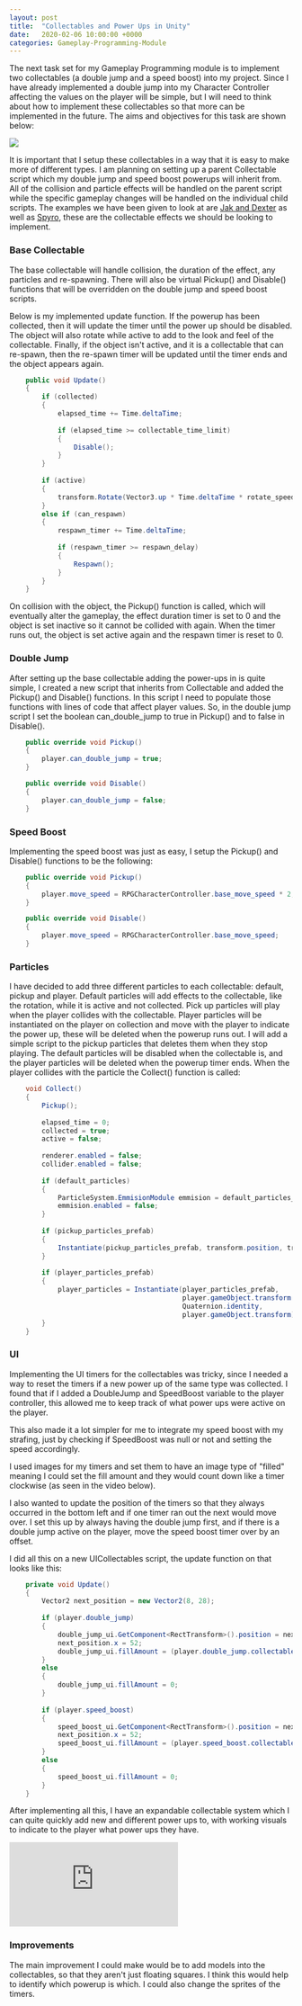 ```yaml
---
layout: post
title:  "Collectables and Power Ups in Unity"
date:   2020-02-06 10:00:00 +0000
categories: Gameplay-Programming-Module
---
```


The next task set for my Gameplay Programming module is to implement two collectables (a double jump and a speed boost) into my project. Since I have already implemented a double jump into my Character Controller affecting the values on the player will be simple, but I will need to think about how to implement these collectables so that more can be implemented in the future. The aims and objectives for this task are shown below:

<img src="{{ site.baseurl }}/assets/Blog/GPCollectables/objectives.png"/>

It is important that I setup these collectables in a way that it is easy to make more of different types. I am planning on setting up a parent Collectable script which my double jump and speed boost powerups will inherit from. All of the collision and particle effects will be handled on the parent script while the specific gameplay changes will be handled on the individual child scripts.
The examples we have been given to look at are <a href="https://www.youtube.com/watch?v=h9dY6gv1hzA" target="_blank">Jak and Dexter</a> as well as <a href="https://www.youtube.com/watch?v=L2DDpMLijC0" target="_blank">Spyro</a>, these are the collectable effects we should be looking to implement.

<h3>Base Collectable</h3>

The base collectable will handle collision, the duration of the effect, any particles and re-spawning. There will also be virtual Pickup() and Disable() functions that will be overridden on the double jump and speed boost scripts.

Below is my implemented update function. If the powerup has been collected, then it will update the timer until the power up should be disabled. The object will also rotate while active to add to the look and feel of the collectable. Finally, if the object isn't active, and it is a collectable that can re-spawn, then the re-spawn timer will be updated until the timer ends and the object appears again.

```c#
    public void Update()
    {
        if (collected)
        {
            elapsed_time += Time.deltaTime;
            
            if (elapsed_time >= collectable_time_limit)
            {
                Disable();
            }
        }
     
        if (active)
        {
            transform.Rotate(Vector3.up * Time.deltaTime * rotate_speed);
        }
        else if (can_respawn)
        {
            respawn_timer += Time.deltaTime;
    
            if (respawn_timer >= respawn_delay)
            {
                Respawn();
            }
        }  
    }
```

On collision with the object, the Pickup() function is called, which will eventually alter the gameplay, the effect duration timer is set to 0 and the object is set inactive so it cannot be collided with again.
When the timer runs out, the object is set active again and the respawn timer is reset to 0.

<h3>Double Jump</h3>

After setting up the base collectable adding the power-ups in is quite simple, I created a new script that inherits from Collectable and added the Pickup() and Disable() functions. In this script I need to populate those functions with lines of code that affect player values. So, in the double jump script I set the boolean can_double_jump to true in Pickup() and to false in Disable().

```c#
    public override void Pickup()
    {
        player.can_double_jump = true;
    }

    public override void Disable()
    {
        player.can_double_jump = false;
    }
```

<h3>Speed Boost</h3>

Implementing the speed boost was just as easy, I setup the Pickup() and Disable() functions to be the following:

```c#
    public override void Pickup()
    {
        player.move_speed = RPGCharacterController.base_move_speed * 2;
    }

    public override void Disable()
    {
        player.move_speed = RPGCharacterController.base_move_speed;
    }
```

<h3>Particles</h3>

I have decided to add three different particles to each collectable: default, pickup and player. 
Default particles will add effects to the collectable, like the rotation, while it is active and not collected. Pick up particles will play when the player collides with the collectable. Player particles will be instantiated on the player on collection and move with the player to indicate the power up, these will be deleted when the powerup runs out.
I will add a simple script to the pickup particles that deletes them when they stop playing. The default particles will be disabled when the collectable is, and the player particles will be deleted when the powerup timer ends. 
When the player collides with the particle the Collect() function is called:

```c#
    void Collect()
    {
        Pickup();
        
        elapsed_time = 0;
        collected = true;
        active = false;
    
        renderer.enabled = false;
        collider.enabled = false;
    
        if (default_particles)
        {
            ParticleSystem.EmmisionModule emmision = default_particles_emmision;
            emmision.enabled = false;
        }
    
        if (pickup_particles_prefab)
        {
            Instantiate(pickup_particles_prefab, transform.position, transform.rotation);
        }
    
        if (player_particles_prefab)
        {
            player_particles = Instantiate(player_particles_prefab,
                                           player.gameObject.transform.position,
                                           Quaternion.identity,
                                           player.gameObject.transform);
        }
    }
```

<h3>UI</h3>

Implementing the UI timers for the collectables was tricky, since I needed a way to reset the timers if a new power up of the same type was collected. I found that if I added a DoubleJump and SpeedBoost variable to the player controller, this allowed me to keep track of what power ups were active on the player. 

This also made it a lot simpler for me to integrate my speed boost with my strafing, just by checking if SpeedBoost was null or not and setting the speed accordingly. 

I used images for my timers and set them to have an image type of "filled" meaning I could set the fill amount and they would count down like a timer clockwise (as seen in the video below).

I also wanted to update the position of the timers so that they always occurred in the bottom left and if one timer ran out the next would move over. I set this up by always having the double jump first, and if there is a double jump active on the player, move the speed boost timer over by an offset.

I did all this on a new UICollectables script, the update function on that looks like this:

```c#
    private void Update()
    {
        Vector2 next_position = new Vector2(8, 28);
    
        if (player.double_jump)
        {
            double_jump_ui.GetComponent<RectTransform>().position = next_position;
            next_position.x = 52;
            double_jump_ui.fillAmount = (player.double_jump.collectable_time_limit - player.double_jump.elapsed_time) / player.double_jump.collectable_time_limit;
        }
        else
        {
            double_jump_ui.fillAmount = 0;
        }
    
        if (player.speed_boost)
        {
            speed_boost_ui.GetComponent<RectTransform>().position = next_position;
            next_position.x = 52;
            speed_boost_ui.fillAmount = (player.speed_boost.collectable_time_limit - player.speed_boost.elapsed_time) / player.speed_boost.collectable_time_limit;
        }
        else
        {
            speed_boost_ui.fillAmount = 0;
        }
    }
```

After implementing all this, I have an expandable collectable system which I can quite quickly add new and different power ups to, with working visuals to indicate to the player what power ups they have.

<div class="iframe-container">
<iframe src="https://www.youtube.com/embed/jAmGZBbe97A" frameborder="0" allowfullscreen></iframe>
</div>

<h3>Improvements</h3>

The main improvement I could make would be to add models into the collectables, so that they aren't just floating squares. I think this would help to identify which powerup is which. I could also change the sprites of the timers. 